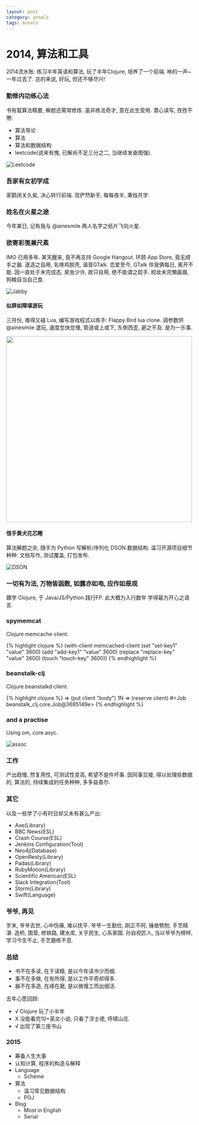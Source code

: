 ```yaml
---
layout: post
category: annals
tags: annals
---
```


# 2014, 算法和工具


2014流水账: 练习半年英语和算法, 玩了半年Clojure, 培养了一个前端.
咻的一声~ 一年过去了. 总的来说, 好玩, 但还不够尽兴!

### 勤修内功练心法

书有载算法精要, 解题还需常修炼.
虽非练法奇才, 意在此生受用.
潜心读写, 孜孜不倦:

* 算法导论
* 算法
* 算法和数据结构
* leetcode(说来有愧, 已解尚不足三分之二, 当继续发奋图强).

![Leetcode](/images/2014/leetcode.png)

### 吾家有女初学成

家鹅闭关久矣, 决心转行前端.
现俨然新手, 每每夜半, 秉烛共学.

### 姓名在火星之途

今年某日, 记有我与 @ainesmile 两人名字之纸片飞向火星.

### 欲寄彩笺兼尺素

IMO 已用多年. 某天醒来, 竟不再支持 Google Hangout.
环顾 App Store, 竟无顺手之器.
遂造之自用, 名唤鸡脱壳, 谐音GTalk.
恋爱至今, GTalk 伴我俩每日, 离开不能.
因一直处于未完成态, 臭虫少许, 故只自用, 绝不能谓之趁手.
梳妆未完懒画眉, 狗粮自当自己食.

![Jabby](/images/2014/JabbyMerge.jpg)


#### 似屏如障堪游玩

三月份, 难得又碰 Lua, 编写游戏程式以练手: Flappy Bird lua clone.
调参数供 @ainesmile 遣玩, 速度忽快忽慢, 管道或上或下, 东倒西歪, 避之不及.
是为一乐事.

<div id="flappy-bird"></div>
<img src="/images/2014/FlappyBirdPhysicsWorld.gif" style="height: 500px;"/>



#### 信手黄犬花芯睡

算法解题之余, 随手为 Python 写解析/序列化 DSON 数据结构.
温习开源项目细节种种: 文档写作, 测试覆盖, 打包发布.

![DSON](/images/2014/dogeon.png)


### 一切有为法, 万物皆函数, 如露亦如电, 应作如是观

趣学 Clojure, 于 Java/JS/Python 践行FP.
此大概为入行数年 学得最为开心之语言.

### spymemcat

Clojure memcache client.

{% highlight clojure %}
(with-client memcached-client
  (set "set-key1" "value" 3600)
  (add "add-key1" "value" 3600)
  (replace "replace-key" "value" 3600)
  (touch "touch-key" 3600))
{% endhighlight %}


### beanstalk-clj

Clojure beanstalkd client.

{% highlight clojure %}
=> (put client "body")
1N
=> (reserve client)
#<Job beanstalk_clj.core.Job@3695149e>
{% endhighlight %}

### and a practise

Using om, core.asyc.

![assoc](/images/2014/assoc.png)


### 工作

产出趋慢, 然复用性, 可测试性变高, 希望不是件坏事.
因同事交接, 得以处理些数据的, 算法的, 持续集成的任务种种, 多多益善尔.

### 其它

以及一些学了小有时日却又未有甚么产出:

* Axe(Library)
* BBC News(ESL)
* Crash Course(ESL)
* Jenkins Configuration(Tool)
* Neo4j(Database)
* OpenResty(Library)
* Padas(Library)
* RubyMotion(Library)
* Scientific American(ESL)
* Slack Integration(Tool)
* Storm(Library)
* Swift(Language)

### 爷爷, 再见

岁末, 爷爷去世, 心中伤痛, 难以抚平.
爷爷一生勤俭, 刚正不阿, 锤凿劈刨, 手艺精湛.
造桥, 围垦, 修铁路, 建水库, 关乎民生, 心系家国.
孙自视匠人, 当以爷爷为榜样, 学习今生不止, 手艺磨练不息.

### 总结

* 书不在多读, 在于读精, 是以今年读书少而细.
* 事不在多做, 在有所得, 是以工作平奇却得多.
* 器不在多造, 在琢在磨, 是以做慢工而出细活.

去年心愿回顾:

* √ Clojure 玩了小半年
* X 没能看完10+英文小说, 只看了浮士德, 呼啸山庄.
* √ 出现了第三座书山


### 2015

* 筹备人生大事
* 认知计算, 程序的构造与解释
* Language
  * Scheme
* 算法
  * 温习常见数据结构
  * POJ
* Blog
  * Most in English
  * Serial
